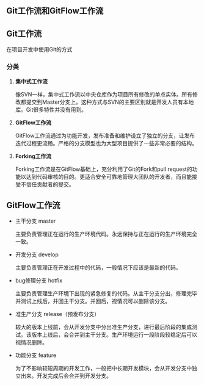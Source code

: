 ## Git工作流和GitFlow工作流

## Git工作流

在项目开发中使用Git的方式

### 分类

1. **集中式工作流**

   像SVN一样，集中式工作流以中央仓库作为项目所有修改的单点实体。所有修改都提交到Master分支上。这种方式与SVN的主要区别就是开发人员有本地库。Git很多特性并没有用到。

2. **GitFlow工作流**

   GitFlow工作流通过为功能开发，发布准备和维护设立了独立的分支，让发布迭代过程更流畅。严格的分支模型也为大型项目提供了一些非常必要的结构。

3. **Forking工作流**

   Forking工作流是在GitFlow基础上，充分利用了Git的Fork和pull  request的功能以达到代码审核的目的。更适合安全可靠地管理大团队的开发者，而且能接受不信任贡献者的提交。

## **GitFlow工作流**

- 主干分支         master

  主要负责管理正在运行的生产环境代码。永远保持与正在运行的生产环境完全一致。

- 开发分支         develop

  主要负责管理正在开发过程中的代码，一般情况下应该是最新的代码。

- bug修理分支   hotfix

  主要负责管理生产环境下出现的紧急修复的代码。从主干分支分出，修理完毕并测试上线后，并回主干分支。并回后，视情况可以删除该分支。

- 准生产分支     release（预发布分支）

  较大的版本上线前，会从开发分支中分出准生产分支，进行最后阶段的集成测试。该版本上线后，会合并到主干分支。生产环境运行一段阶段较稳定后可以视情况删除。

- 功能分支        feature

  为了不影响较短周期的开发工作，一般把中长期开发模块，会从开发分支中独立出来。开发完成后会合并到开发分支。
